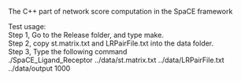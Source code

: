 The C++ part of network score computation in the SpaCE framework  
  
Test usage:  
Step 1, Go to the Release folder, and type make.  
Step 2, copy st.matrix.txt and LRPairFile.txt into the data folder.  
Step 3, Type the following command  
./SpaCE_Ligand_Receptor ../data/st.matrix.txt ../data/LRPairFile.txt ../data/output 1000  
